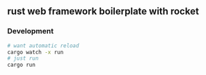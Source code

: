 ## rust web framework boilerplate with rocket

### Development
```zsh
# want automatic reload
cargo watch -x run
# just run
cargo run
```

